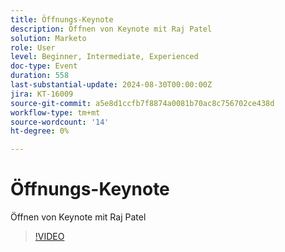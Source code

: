 ```yaml
---
title: Öffnungs-Keynote
description: Öffnen von Keynote mit Raj Patel
solution: Marketo
role: User
level: Beginner, Intermediate, Experienced
doc-type: Event
duration: 558
last-substantial-update: 2024-08-30T00:00:00Z
jira: KT-16009
source-git-commit: a5e8d1ccfb7f8874a0081b70ac8c756702ce438d
workflow-type: tm+mt
source-wordcount: '14'
ht-degree: 0%

---
```



# Öffnungs-Keynote

Öffnen von Keynote mit Raj Patel

>[!VIDEO](https://video.tv.adobe.com/v/3432957/?learn=on)
